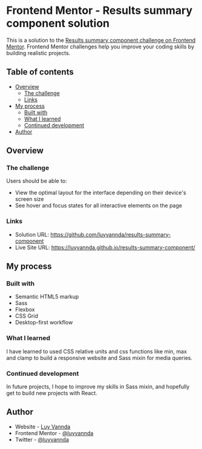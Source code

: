 # Frontend Mentor - Results summary component solution

This is a solution to the [Results summary component challenge on Frontend Mentor](https://www.frontendmentor.io/challenges/results-summary-component-CE_K6s0maV). Frontend Mentor challenges help you improve your coding skills by building realistic projects. 

## Table of contents

- [Overview](#overview)
  - [The challenge](#the-challenge)
  - [Links](#links)
- [My process](#my-process)
  - [Built with](#built-with)
  - [What I learned](#what-i-learned)
  - [Continued development](#continued-development)
- [Author](#author)

## Overview

### The challenge

Users should be able to:

- View the optimal layout for the interface depending on their device's screen size
- See hover and focus states for all interactive elements on the page

### Links

- Solution URL: https://github.com/luyvannda/results-summary-component
- Live Site URL: https://luyvannda.github.io/results-summary-component/

## My process

### Built with

- Semantic HTML5 markup
- Sass
- Flexbox
- CSS Grid
- Desktop-first workflow

### What I learned

I have learned to used CSS relative units and css functions like min, max and clamp to build a responsive website and Sass mixin for media queries. 

### Continued development

In future projects, I hope to improve my skills in Sass mixin, and hopefully get to build new projects with React.

## Author

- Website - [Luy Vannda](https://www.linkedin.com/in/luyvannda/)
- Frontend Mentor - [@luyvannda](https://www.frontendmentor.io/profile/luyvannda)
- Twitter - [@luyvannda](https://twitter.com/luyvannda)